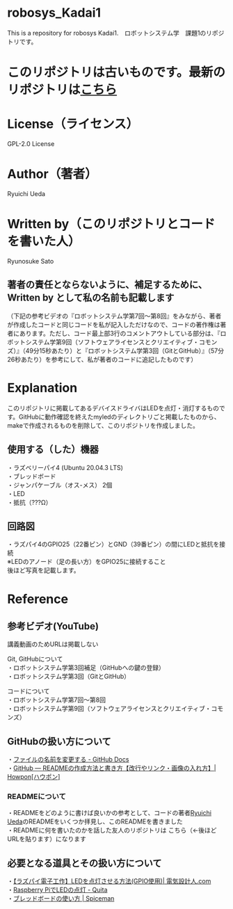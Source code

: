 # robosys_Kadai1
This is a repository for robosys Kadai1.　ロボットシステム学　課題1のリポジトリです。

# このリポジトリは古いものです。最新のリポジトリは[こちら](https://github.com/ryunosukesato/robosys_Kadai1_2)

# License（ライセンス）
GPL-2.0 License

# Author（著者）
Ryuichi Ueda

# Written by（このリポジトリとコードを書いた人）
Ryunosuke Sato  

## 著者の責任とならないように、補足するために、Written by として私の名前も記載します

（下記の参考ビデオの『ロボットシステム学第7回～第8回』をみながら、著者が作成したコードと同じコードを私が記入しただけなので、コードの著作権は著者にあります。ただし、コード最上部3行のコメントアウトしている部分は、『ロボットシステム学第9回（ソフトウェアライセンスとクリエイティブ・コモンズ）』（49分15秒あたり）と『ロボットシステム学第3回（GitとGitHub）』（57分26秒あたり）を参考にして、私が著者のコードに追記したものです）

# Explanation
このリポジトリに掲載してあるデバイスドライバはLEDを点灯・消灯するものです。GitHubに動作確認を終えたmyledのディレクトリごと掲載したものから、makeで作成されるものを削除して、このリポジトリを作成しました。  

## 使用する（した）機器
・ラズベリーパイ4 (Ubuntu 20.04.3 LTS)  
・ブレッドボード  
・ジャンパケーブル（オス-メス） 2個  
・LED  
・抵抗（???Ω）  

## 回路図
・ラズパイ4のGPIO25（22番ピン）とGND（39番ピン）の間にLEDと抵抗を接続  
※LEDのアノード（足の長い方）をGPIO25に接続すること  
後ほど写真を記載します。

# Reference
## 参考ビデオ(YouTube)
講義動画のためURLは掲載しない

Git, GitHubについて  
・ロボットシステム学第3回補足（GitHubへの鍵の登録）  
・ロボットシステム学第3回（GitとGitHub）

コードについて  
・ロボットシステム学第7回～第8回  
・ロボットシステム学第9回（ソフトウェアライセンスとクリエイティブ・コモンズ）

## GitHubの扱い方について  
・[ファイルの名前を変更する - GitHub Docs](https://docs.github.com/ja/repositories/working-with-files/managing-files/renaming-a-file)  
・[GitHub — READMEの作成方法と書き方【改行やリンク・画像の入れ方】| Howpon[ハウポン]](https://howpon.com/8334)  

### READMEについて
・READMEをどのように書けば良いかの参考として、コードの著者[Ryuichi Ueda](https://github.com/ryuichiueda)のREADMEをいくつか拝見し、このREADMEを書きました  
・READMEに何を書いたのかを話した友人のリポジトリは こちら（←後ほどURLを貼ります）になります

## 必要となる道具とその扱い方について
・[【ラズパイ電子工作】LEDを点灯させる方法(GPIO使用)| 電気設計人.com](https://denkisekkeijin.com/raspberrypi/pi-led/)  
・[Raspberry PiでLEDの点灯 - Quita](https://qiita.com/aryoa/items/3f6d82b8c63761cef087)  
・[ブレッドボードの使い方 | Spiceman](https://spiceman.jp/bread-board/)  
